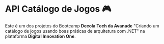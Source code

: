 # API Catálogo de Jogos 🎮

Este é um dos projetos do Bootcamp **Decola Tech da Avanade** "Criando um catálogo de jogos usando boas práticas de arquitetura com .NET"
na plataforma **Digital Innovation One**. 
